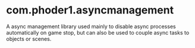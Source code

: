 # com.phoder1.asyncmanagement
 A async management library used mainly to disable async processes automatically on game stop, but can also be used to couple async tasks to objects or scenes.
